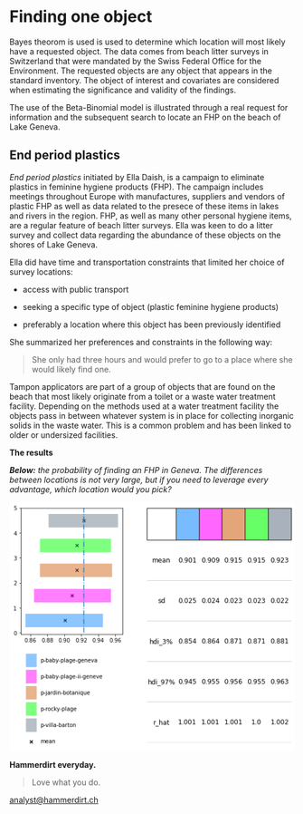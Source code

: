 # Finding one object

Bayes theorom is used is used to determine which location will most likely have a requested object. The data comes from beach litter surveys in Switzerland that were mandated by the Swiss Federal Office for the Environment. The requested objects are any object that appears in the standard inventory. The object of interest and covariates are considered when estimating the significance and validity of the findings. 

The use of the Beta-Binomial model is illustrated through a real request for information and the subsequent search to locate an FHP on the beach of Lake Geneva. 

## End period plastics

_End period plastics_ initiated by Ella Daish, is a campaign to eliminate plastics in feminine hygiene products (FHP).  The campaign includes meetings throughout Europe with manufactures, suppliers and vendors of plastic FHP as well as data related to the presece of these items in lakes and rivers in the region. FHP, as well as many other personal hygiene items, are a regular feature of beach litter surveys. Ella was keen to do a litter survey and collect data regarding the abundance of these objects on the shores of Lake Geneva.

Ella did have time and transportation constraints that limited her choice of survey locations:

* access with public transport

* seeking a specific type of object (plastic feminine hygiene products)

* preferably a location where this object has been previously identified 

She summarized her preferences and constraints in the following way:

> She only had three hours and would prefer to go to a place where she would likely find one.

Tampon applicators are part of a group of objects that are found on the beach that most likely originate from a toilet or a waste water treatment facility. Depending on the methods used at a water treatment facility the objects pass in between whatever system is in place for collecting inorganic solids in the waste water. This is a common problem and has been linked to older or undersized facilities.

__The results__


*__Below:__ the probability of finding an FHP in Geneva. The differences between locations is not very large, but if you need to leverage every advantage, which location would you pick?*

![sample image](https://github.com/hammerdirt-analyst/finding-one-object/blob/main/resources/images/theta_geneva_readme.png)

**Hammerdirt everyday.**<br>

> Love what you do.<br>

analyst@hammerdirt.ch





